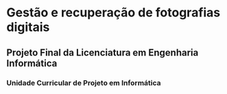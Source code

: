 # Gestão e recuperação de fotografias digitais

## Projeto Final da Licenciatura em Engenharia Informática
### Unidade Curricular de Projeto em Informática



